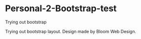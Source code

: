 # Personal-2-Bootstrap-test
Trying out bootstrap

Trying out bootstrap layout. Design made by Bloom Web Design.
